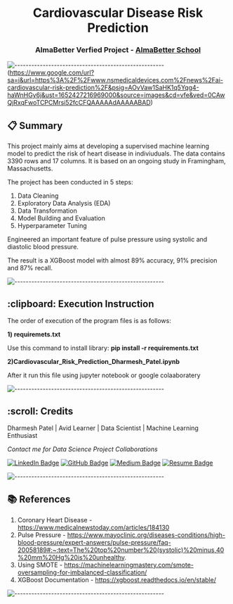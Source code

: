 <h1 align="center"> Cardiovascular Disease Risk Prediction </h1>
<h3 align="center"> AlmaBetter Verfied Project - <a href="https://www.almabetter.com/"> AlmaBetter School </a> </h5>

![-----------------------------------------------------](https://raw.githubusercontent.com/andreasbm/readme/master/assets/lines/rainbow.png)
(https://www.google.com/url?sa=i&url=https%3A%2F%2Fwww.nsmedicaldevices.com%2Fnews%2Fai-cardiovascular-risk-prediction%2F&psig=AOvVaw1SaHK1q5Yqg4-haWnHGy6j&ust=1652427216969000&source=images&cd=vfe&ved=0CAwQjRxqFwoTCPCMrsi52fcCFQAAAAAdAAAAABAD)

## 📋 Summary
This project mainly aims at developing a supervised machine learning model to predict the risk of heart disease in indiviuduals.
The data contains 3390 rows and 17 columns. It is based on an ongoing study in Framingham, Massachusetts.

The project has been conducted in 5 steps:
1. Data Cleaning
2. Exploratory Data Analysis (EDA)
3. Data Transformation
4. Model Building and Evaluation
5. Hyperparameter Tuning

Engineered an important feature of pulse pressure using systolic and diastolic blood pressure.

The result is a XGBoost model with almost 89% accuracy, 91% precision and 87% recall.

![-----------------------------------------------------](https://raw.githubusercontent.com/andreasbm/readme/master/assets/lines/rainbow.png)

<h2> :clipboard: Execution Instruction</h2>
<p>The order of execution of the program files is as follows:</p>

<p><b>1) requiremets.txt</b></p>
<p>Use this command to install library: <b>pip install -r requirements.txt</b></p>


<p><b>2)Cardiovascular_Risk_Prediction_Dharmesh_Patel.ipynb</b></p>
<p>After it run this file using jupyter notebook or google colaaboratery</p>

![-----------------------------------------------------](https://raw.githubusercontent.com/andreasbm/readme/master/assets/lines/rainbow.png)

<h2 id="credits"> :scroll: Credits</h2>

Dharmesh Patel | Avid Learner | Data Scientist | Machine Learning Enthusiast

<p> <i> Contact me for Data Science Project Collaborations</i></p>


[![LinkedIn Badge](https://img.shields.io/badge/LinkedIn-0077B5?style=for-the-badge&logo=linkedin&logoColor=white)](https://www.linkedin.com/in/dharmesh-patel-dc17)
[![GitHub Badge](https://img.shields.io/badge/GitHub-100000?style=for-the-badge&logo=github&logoColor=white)](https://github.com/dharmesh-data)
[![Medium Badge](https://img.shields.io/badge/Medium-1DA1F2?style=for-the-badge&logo=medium&logoColor=white)](https://medium.com/@dp76070)
[![Resume Badge](https://img.shields.io/badge/resume-0077B5?style=for-the-badge&logo=resume&logoColor=white)](https://drive.google.com/file/d/1EIOHkS5HxVinOJTSDEDtSDw9NDNfXGL4/view?usp=sharing)

![-----------------------------------------------------](https://raw.githubusercontent.com/andreasbm/readme/master/assets/lines/rainbow.png)

## 📚 References
1. Coronary Heart Disease - https://www.medicalnewstoday.com/articles/184130
2. Pulse Pressure - https://www.mayoclinic.org/diseases-conditions/high-blood-pressure/expert-answers/pulse-pressure/faq-20058189#:~:text=The%20top%20number%20(systolic)%20minus,40%20mm%20Hg%20is%20unhealthy.
3. Using SMOTE - https://machinelearningmastery.com/smote-oversampling-for-imbalanced-classification/
4. XGBoost Documentation - https://xgboost.readthedocs.io/en/stable/

![-----------------------------------------------------](https://raw.githubusercontent.com/andreasbm/readme/master/assets/lines/rainbow.png)
